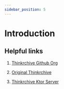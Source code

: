 ```yaml
---
sidebar_position: 5
---
```


# Introduction

## Helpful links

1. [Thinkrchive Github Org](https://github.com/Thinkrchive)

2. [Original Thinkrchive](https://github.com/Thinkrchive/ThinkRchive)

3. [Thinkrchive Ktor Server](https://github.com/Thinkrchive/Thinkrchive-Server)
